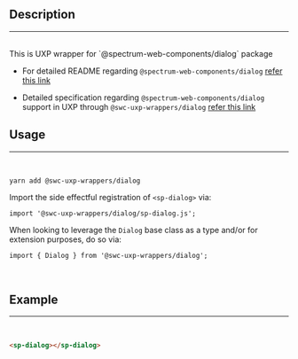 ## Description

---

<br />
This is UXP wrapper for `@spectrum-web-components/dialog` package 
<br />

-   For detailed README regarding `@spectrum-web-components/dialog` [refer this link](https://www.npmjs.com/package/@spectrum-web-components/dialog/v/0.37.0)

-   Detailed specification regarding `@spectrum-web-components/dialog` support in UXP through `@swc-uxp-wrappers/dialog` [refer this link](https://developer.adobe.com/photoshop/uxp/2022/uxp-api/reference-spectrum/swc/)

## Usage

---

<br />

```
yarn add @swc-uxp-wrappers/dialog
```

Import the side effectful registration of `<sp-dialog>` via:

```
import '@swc-uxp-wrappers/dialog/sp-dialog.js';
```

When looking to leverage the `Dialog` base class as a type and/or for extension purposes, do so via:

```
import { Dialog } from '@swc-uxp-wrappers/dialog';
```

<br />

## Example

---

<br />

```html
<sp-dialog></sp-dialog>
```
